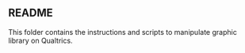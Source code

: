 
## README

This folder contains the instructions and scripts to manipulate graphic library on Qualtrics.
